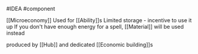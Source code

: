 #IDEA 
#component 

[[Microeconomy]]
Used for [[Ability]]s
Limited storage - incentive to use it up
If you don't have enough energy for a spell, [[Material]] will be used instead

produced by [[Hub]] and dedicated [[Economic building]]s